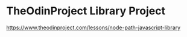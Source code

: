 # TheOdinProject Library Project
https://www.theodinproject.com/lessons/node-path-javascript-library